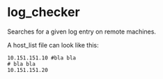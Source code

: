 # log_checker
Searches for a given log entry on remote machines.



A host_list file can look like this:
```
10.151.151.10 #bla bla                                                                   
# bla bla                                                                                
10.151.151.20
```
